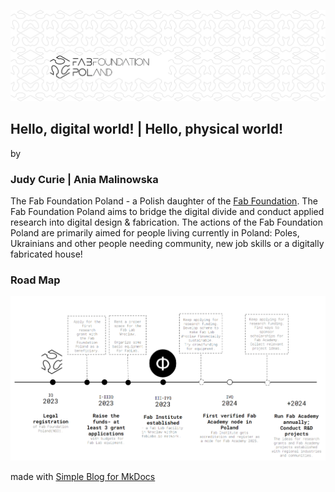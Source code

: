 

![](./assets/ffp-background.jpg)


## Hello, digital world! | Hello, physical world!
by
### Judy Curie | Ania Malinowska


The Fab Foundation Poland - a Polish daughter of the [Fab Foundation](https://fabfoundation.org/). The Fab Foundation Poland aims to bridge the digital divide and conduct applied research into digital design & fabrication. The actions of the Fab Foundation Poland are primarily aimed for people living currently in Poland: Poles, Ukrainians and other people needing community, new job skills or a digitally fabricated house!

### Road Map

![](./assets/ffp-roadmap2023.png)

made with [Simple Blog for MkDocs](https://github.com/FernandoCelmer/mkdocs-simple-blog)

